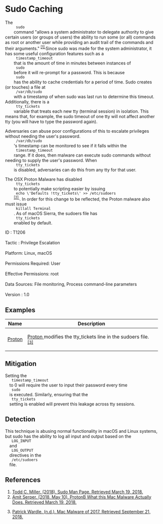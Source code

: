 <div class="container-fluid">
 <h1>
  Sudo Caching
 </h1>
 <div class="row">
  <div class="col-md-8 description-body">
   <p>
    The
    <code>
     sudo
    </code>
    command "allows a system administrator to delegate authority to give certain users (or groups of users) the ability to run some (or all) commands as root or another user while providing an audit trail of the commands and their arguments."
    <span class="scite-citeref-number" data-reference="sudo man page 2018" id="scite-ref-1-a">
     <sup>
      <a aria-describedby="qtip-0" data-hasqtip="0" href="https://www.sudo.ws/" target="_blank">
       [1]
      </a>
     </sup>
    </span>
    Since sudo was made for the system administrator, it has some useful configuration features such as a
    <code>
     timestamp_timeout
    </code>
    that is the amount of time in minutes between instances of
    <code>
     sudo
    </code>
    before it will re-prompt for a password. This is because
    <code>
     sudo
    </code>
    has the ability to cache credentials for a period of time. Sudo creates (or touches) a file at
    <code>
     /var/db/sudo
    </code>
    with a timestamp of when sudo was last run to determine this timeout. Additionally, there is a
    <code>
     tty_tickets
    </code>
    variable that treats each new tty (terminal session) in isolation. This means that, for example, the sudo timeout of one tty will not affect another tty (you will have to type the password again).
   </p>
   <p>
    Adversaries can abuse poor configurations of this to escalate privileges without needing the user's password.
    <code>
     /var/db/sudo
    </code>
    's timestamp can be monitored to see if it falls within the
    <code>
     timestamp_timeout
    </code>
    range. If it does, then malware can execute sudo commands without needing to supply the user's password. When
    <code>
     tty_tickets
    </code>
    is disabled, adversaries can do this from any tty for that user.
   </p>
   <p>
    The OSX Proton Malware has disabled
    <code>
     tty_tickets
    </code>
    to potentially make scripting easier by issuing
    <code>
     echo \'Defaults !tty_tickets\' &gt;&gt; /etc/sudoers
    </code>
    <span class="scite-citeref-number" data-reference="cybereason osx proton" id="scite-ref-2-a">
     <sup>
      <a aria-describedby="qtip-1" data-hasqtip="1" href="https://www.cybereason.com/blog/labs-proton-b-what-this-mac-malware-actually-does" target="_blank">
       [2]
      </a>
     </sup>
    </span>
    . In order for this change to be reflected, the Proton malware also must issue
    <code>
     killall Terminal
    </code>
    . As of macOS Sierra, the sudoers file has
    <code>
     tty_tickets
    </code>
    enabled by default.
   </p>
  </div>
  <div class="col-md-4">
   <div class="card">
    <div class="card-body">
     <div class="card-data">
      <span class="h5 card-title">
       ID
      </span>
      : T1206
      <br/>
      <br/>
     </div>
     <div class="card-data">
      <span class="h5 card-title">
      </span>
     </div>
     <div class="card-data">
      <span class="h5 card-title">
       Tactic
      </span>
      : Privilege Escalation
      <br/>
      <br/>
     </div>
     <div class="card-data">
      <span class="h5 card-title">
       Platform:
      </span>
      Linux, macOS
      <br/>
      <br/>
     </div>
     <div class="card-data">
      <span class="h5 card-title">
       Permissions Required:
      </span>
      User
      <br/>
      <br/>
     </div>
     <div class="card-data">
      <span class="h5 card-title">
       Effective Permissions:
      </span>
      root
      <br/>
      <br/>
     </div>
     <div class="card-data">
      <span class="h5 card-title">
       Data Sources:
      </span>
      File monitoring, Process command-line parameters
      <br/>
      <br/>
     </div>
     <div class="card-data">
      <span class="h5 card-title">
      </span>
     </div>
     <div class="card-data">
      <span class="h5 card-title">
      </span>
     </div>
     <div class="card-data">
      <span class="h5 card-title">
      </span>
     </div>
     <div class="card-data">
      <span class="h5 card-title">
      </span>
     </div>
     <div class="card-data">
      <span class="h5 card-title">
      </span>
     </div>
     <div class="card-data">
      <span class="h5 card-title">
      </span>
     </div>
     <div class="card-data">
      <span class="h5 card-title">
       Version
      </span>
      : 1.0
     </div>
    </div>
   </div>
  </div>
 </div>
 <h2 class="pt-3" id="examples">
  Examples
 </h2>
 <table class="table table-bordered table-light mt-2">
  <thead>
   <tr>
    <th scope="col">
     Name
    </th>
    <th scope="col">
     Description
    </th>
   </tr>
  </thead>
  <tbody class="bg-white">
   <tr>
    <td>
     <a href="https://attack.mitre.org/software/S0279">
      Proton
     </a>
    </td>
    <td>
     <p>
      <a href="https://attack.mitre.org/software/S0279">
       Proton
      </a>
      modifies the tty_tickets line in the sudoers file.
      <span class="scite-citeref-number" data-reference="objsee mac malware 2017" id="scite-ref-3-a" onclick="scrollToRef('scite-3')">
       <sup>
        <a aria-describedby="qtip-2" data-hasqtip="2" href="https://objective-see.com/blog/blog_0x25.html" target="_blank">
         [3]
        </a>
       </sup>
      </span>
     </p>
    </td>
   </tr>
  </tbody>
 </table>
 <h2 class="pt-3" id="mitigation">
  Mitigation
 </h2>
 <p>
  Setting the
  <code>
   timestamp_timeout
  </code>
  to 0 will require the user to input their password every time
  <code>
   sudo
  </code>
  is executed. Similarly, ensuring that the
  <code>
   tty_tickets
  </code>
  setting is enabled will prevent this leakage across tty sessions.
 </p>
 <h2 class="pt-3" id="detection">
  Detection
 </h2>
 <p>
  This technique is abusing normal functionality in macOS and Linux systems, but sudo has the ability to log all input and output based on the
  <code>
   LOG_INPUT
  </code>
  and
  <code>
   LOG_OUTPUT
  </code>
  directives in the
  <code>
   /etc/sudoers
  </code>
  file.
 </p>
 <h2 class="pt-3" id="references">
  References
 </h2>
 <div class="row">
  <div class="col">
   <ol>
    <li>
     <span class="scite-citation" id="scite-1">
      <span class="scite-citation-text">
       <a class="external text" href="https://www.sudo.ws/" name="scite-1" rel="nofollow" target="_blank">
        Todd C. Miller. (2018). Sudo Man Page. Retrieved March 19, 2018.
       </a>
      </span>
     </span>
    </li>
    <li>
     <span class="scite-citation" id="scite-2">
      <span class="scite-citation-text">
       <a class="external text" href="https://www.cybereason.com/blog/labs-proton-b-what-this-mac-malware-actually-does" name="scite-2" rel="nofollow" target="_blank">
        Amit Serper. (2018, May 10). ProtonB What this Mac Malware Actually Does. Retrieved March 19, 2018.
       </a>
      </span>
     </span>
    </li>
   </ol>
  </div>
  <div class="col">
   <ol start="3.5">
    <li>
     <span class="scite-citation" id="scite-3">
      <span class="scite-citation-text">
       <a class="external text" href="https://objective-see.com/blog/blog_0x25.html" name="scite-3" rel="nofollow" target="_blank">
        Patrick Wardle. (n.d.). Mac Malware of 2017. Retrieved September 21, 2018.
       </a>
      </span>
     </span>
    </li>
   </ol>
  </div>
 </div>
</div>
